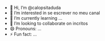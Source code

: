 - 👋 Hi, I’m @calopsitaduda
- 👀 I’m interested in se escrever no meu canal
- 🌱 I’m currently learning ...
- 💞️ I’m looking to collaborate on incritos
- 😄 Pronouns: ...
- ⚡ Fun fact: ...

<!---
calopsitaduda/calopsitaduda is a ✨ special ✨ repository because its `README.md` (this file) appears on your GitHub profile.
You can click the Preview link to take a look at your changes.
--->

